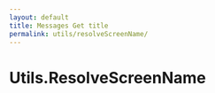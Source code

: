 ```yaml
---
layout: default
title: Messages Get title
permalink: utils/resolveScreenName/
---
```

# Utils.ResolveScreenName
